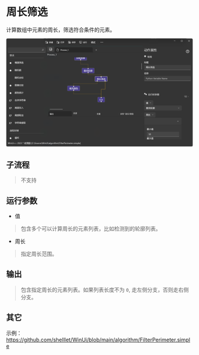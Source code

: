 # 周长筛选 
计算数组中元素的周长，筛选符合条件的元素。

![FilterPerimeter](./images/03.png ':size=90%')

## 子流程

> 不支持


## 运行参数
* 值
> 包含多个可以计算周长的元素列表，比如检测到的轮廓列表。
* 周长
> 指定周长范围。


## 输出
> 包含指定周长的元素列表。如果列表长度不为 `0`, 走左侧分支，否则走右侧分支。



## 其它

示例：https://github.com/shelllet/WinUi/blob/main/algorithm/FilterPerimeter.simple
